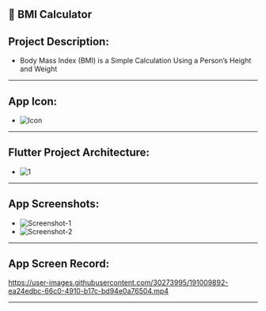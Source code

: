📱 BMI Calculator
------------------
Project Description:
-----------------------
  -  Body Mass Index (BMI) is a Simple Calculation Using a Person’s Height and Weight 
-----------------------------------------------------------------------------------------------------------------------------
 App Icon:
------------------
  -  ![Icon](https://user-images.githubusercontent.com/30273995/191009714-f975359c-c84f-4734-a3c7-422f887353db.png)
-----------------------------------------------------------------------------------------------------------------------------
Flutter Project Architecture:
------------------------------------
  -  ![1](https://user-images.githubusercontent.com/30273995/191009783-c94f171d-3e1b-4f0a-947b-f46f43267b86.PNG)
-----------------------------------------------------------------------------------------------------------------------------
App Screenshots:
------------------------
  -   ![Screenshot-1](https://user-images.githubusercontent.com/30273995/191009983-6b0fc780-43ce-4976-b850-9674ea4f396c.jpg)
  -   ![Screenshot-2](https://user-images.githubusercontent.com/30273995/191010012-3f5db1e9-6ece-4f24-bd65-c466bbbb10fb.jpg)
-----------------------------------------------------------------------------------------------------------------------------
App Screen Record:
---------------------------

   https://user-images.githubusercontent.com/30273995/191009892-ea24edbc-66c0-4910-b17c-bd94e0a76504.mp4
  
-----------------------------------------------------------------------------------------------------------------------------
